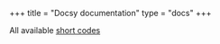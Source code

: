 +++
title = "Docsy documentation"
type = "docs"
+++

All  available [short codes](https://www.docsy.dev/docs/adding-content/shortcodes/)